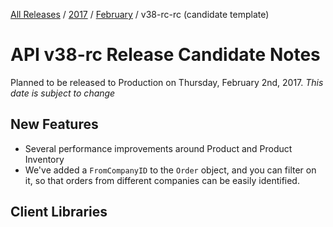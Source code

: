[All Releases](../../README.md) / [2017](../README.md) / [February](README.md) / v38-rc-rc (candidate template)
# API v38-rc Release Candidate Notes 

Planned to be released to Production on Thursday, February 2nd, 2017. _This date is subject to change_

## New Features
- Several performance improvements around Product and Product Inventory 
- We've added a `FromCompanyID` to the `Order` object, and you can filter on it, so that orders from different companies can be easily identified.

## Client Libraries
